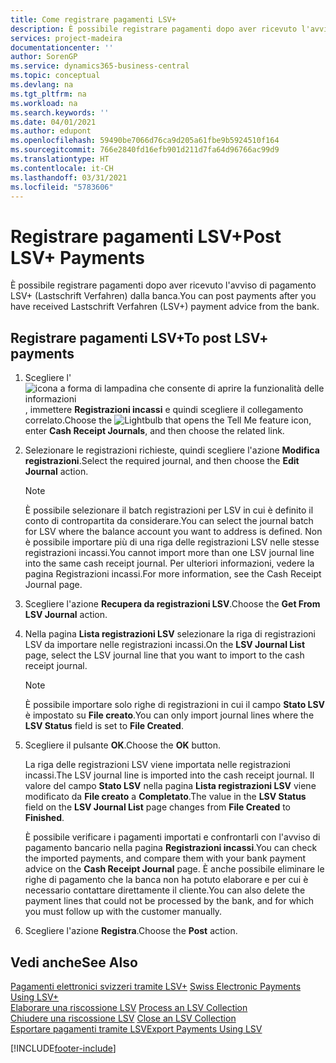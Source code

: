 ```yaml
---
title: Come registrare pagamenti LSV+
description: È possibile registrare pagamenti dopo aver ricevuto l'avviso di pagamento LSV+ (Lastschrift Verfahren) dalla banca.
services: project-madeira
documentationcenter: ''
author: SorenGP
ms.service: dynamics365-business-central
ms.topic: conceptual
ms.devlang: na
ms.tgt_pltfrm: na
ms.workload: na
ms.search.keywords: ''
ms.date: 04/01/2021
ms.author: edupont
ms.openlocfilehash: 59490be7066d76ca9d205a61fbe9b5924510f164
ms.sourcegitcommit: 766e2840fd16efb901d211d7fa64d96766ac99d9
ms.translationtype: HT
ms.contentlocale: it-CH
ms.lasthandoff: 03/31/2021
ms.locfileid: "5783606"
---
```

# <a name="post-lsv-payments"></a><span data-ttu-id="955ae-103">Registrare pagamenti LSV+</span><span class="sxs-lookup"><span data-stu-id="955ae-103">Post LSV+ Payments</span></span>
<span data-ttu-id="955ae-104">È possibile registrare pagamenti dopo aver ricevuto l'avviso di pagamento LSV+ (Lastschrift Verfahren) dalla banca.</span><span class="sxs-lookup"><span data-stu-id="955ae-104">You can post payments after you have received Lastschrift Verfahren (LSV+) payment advice from the bank.</span></span>  

## <a name="to-post-lsv-payments"></a><span data-ttu-id="955ae-105">Registrare pagamenti LSV+</span><span class="sxs-lookup"><span data-stu-id="955ae-105">To post LSV+ payments</span></span>  

1.  <span data-ttu-id="955ae-106">Scegliere l'![icona a forma di lampadina che consente di aprire la funzionalità delle informazioni](../../media/ui-search/search_small.png "Informazioni sull'operazione che si desidera eseguire"), immettere **Registrazioni incassi** e quindi scegliere il collegamento correlato.</span><span class="sxs-lookup"><span data-stu-id="955ae-106">Choose the ![Lightbulb that opens the Tell Me feature](../../media/ui-search/search_small.png "Tell me what you want to do") icon, enter **Cash Receipt Journals**, and then choose the related link.</span></span>  
2.  <span data-ttu-id="955ae-107">Selezionare le registrazioni richieste, quindi scegliere l'azione **Modifica registrazioni**.</span><span class="sxs-lookup"><span data-stu-id="955ae-107">Select the required journal, and then choose the **Edit Journal** action.</span></span>  

    > [!NOTE]  
    >  <span data-ttu-id="955ae-108">È possibile selezionare il batch registrazioni per LSV in cui è definito il conto di contropartita da considerare.</span><span class="sxs-lookup"><span data-stu-id="955ae-108">You can select the journal batch for LSV where the balance account you want to address is defined.</span></span> <span data-ttu-id="955ae-109">Non è possibile importare più di una riga delle registrazioni LSV nelle stesse registrazioni incassi.</span><span class="sxs-lookup"><span data-stu-id="955ae-109">You cannot import more than one LSV journal line into the same cash receipt journal.</span></span> <span data-ttu-id="955ae-110">Per ulteriori informazioni, vedere la pagina Registrazioni incassi.</span><span class="sxs-lookup"><span data-stu-id="955ae-110">For more information, see the Cash Receipt Journal page.</span></span>  

3.  <span data-ttu-id="955ae-111">Scegliere l'azione **Recupera da registrazioni LSV**.</span><span class="sxs-lookup"><span data-stu-id="955ae-111">Choose the **Get From LSV Journal** action.</span></span>  
4.  <span data-ttu-id="955ae-112">Nella pagina **Lista registrazioni LSV** selezionare la riga di registrazioni LSV da importare nelle registrazioni incassi.</span><span class="sxs-lookup"><span data-stu-id="955ae-112">On the **LSV Journal List** page, select the LSV journal line that you want to import to the cash receipt journal.</span></span>  

    > [!NOTE]  
    >  <span data-ttu-id="955ae-113">È possibile importare solo righe di registrazioni in cui il campo **Stato LSV** è impostato su **File creato**.</span><span class="sxs-lookup"><span data-stu-id="955ae-113">You can only import journal lines where the **LSV Status** field is set to **File Created**.</span></span>  

5.  <span data-ttu-id="955ae-114">Scegliere il pulsante **OK**.</span><span class="sxs-lookup"><span data-stu-id="955ae-114">Choose the **OK** button.</span></span>  

    <span data-ttu-id="955ae-115">La riga delle registrazioni LSV viene importata nelle registrazioni incassi.</span><span class="sxs-lookup"><span data-stu-id="955ae-115">The LSV journal line is imported into the cash receipt journal.</span></span> <span data-ttu-id="955ae-116">Il valore del campo **Stato LSV** nella pagina **Lista registrazioni LSV** viene modificato da **File creato** a **Completato**.</span><span class="sxs-lookup"><span data-stu-id="955ae-116">The value in the **LSV Status** field on the **LSV Journal List** page changes from **File Created** to **Finished**.</span></span>  

    <span data-ttu-id="955ae-117">È possibile verificare i pagamenti importati e confrontarli con l'avviso di pagamento bancario nella pagina **Registrazioni incassi**.</span><span class="sxs-lookup"><span data-stu-id="955ae-117">You can check the imported payments, and compare them with your bank payment advice on the **Cash Receipt Journal** page.</span></span> <span data-ttu-id="955ae-118">È anche possibile eliminare le righe di pagamento che la banca non ha potuto elaborare e per cui è necessario contattare direttamente il cliente.</span><span class="sxs-lookup"><span data-stu-id="955ae-118">You can also delete the payment lines that could not be processed by the bank, and for which you must follow up with the customer manually.</span></span>  

6.  <span data-ttu-id="955ae-119">Scegliere l'azione **Registra**.</span><span class="sxs-lookup"><span data-stu-id="955ae-119">Choose the **Post** action.</span></span>  

## <a name="see-also"></a><span data-ttu-id="955ae-120">Vedi anche</span><span class="sxs-lookup"><span data-stu-id="955ae-120">See Also</span></span>  
 <span data-ttu-id="955ae-121">[Pagamenti elettronici svizzeri tramite LSV+](swiss-electronic-payments-using-lsv-.md) </span><span class="sxs-lookup"><span data-stu-id="955ae-121">[Swiss Electronic Payments Using LSV+](swiss-electronic-payments-using-lsv-.md) </span></span>  
 <span data-ttu-id="955ae-122">[Elaborare una riscossione LSV](how-to-process-an-lsv-collection.md) </span><span class="sxs-lookup"><span data-stu-id="955ae-122">[Process an LSV Collection](how-to-process-an-lsv-collection.md) </span></span>  
 <span data-ttu-id="955ae-123">[Chiudere una riscossione LSV](how-to-close-an-lsv-collection.md) </span><span class="sxs-lookup"><span data-stu-id="955ae-123">[Close an LSV Collection](how-to-close-an-lsv-collection.md) </span></span>  
 [<span data-ttu-id="955ae-124">Esportare pagamenti tramite LSV</span><span class="sxs-lookup"><span data-stu-id="955ae-124">Export Payments Using LSV</span></span>](how-to-export-payments-using-lsv.md) 


[!INCLUDE[footer-include](../../includes/footer-banner.md)]